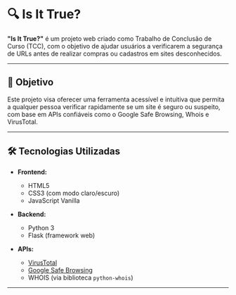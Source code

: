 # 🔍 Is It True?

**"Is It True?"** é um projeto web criado como Trabalho de Conclusão de Curso (TCC), com o objetivo de ajudar usuários a verificarem a segurança de URLs antes de realizar compras ou cadastros em sites desconhecidos.

---

## 🧠 Objetivo

Este projeto visa oferecer uma ferramenta acessível e intuitiva que permita a qualquer pessoa verificar rapidamente se um site é seguro ou suspeito, com base em APIs confiáveis como o Google Safe Browsing, Whois e VirusTotal.

---

## 🛠️ Tecnologias Utilizadas

- **Frontend:**
  - HTML5
  - CSS3 (com modo claro/escuro)
  - JavaScript Vanilla

- **Backend:**
  - Python 3
  - Flask (framework web)

- **APIs:**
  - [VirusTotal](https://www.virustotal.com/)
  - [Google Safe Browsing](https://developers.google.com/safe-browsing/)
  - WHOIS (via biblioteca `python-whois`)

---
